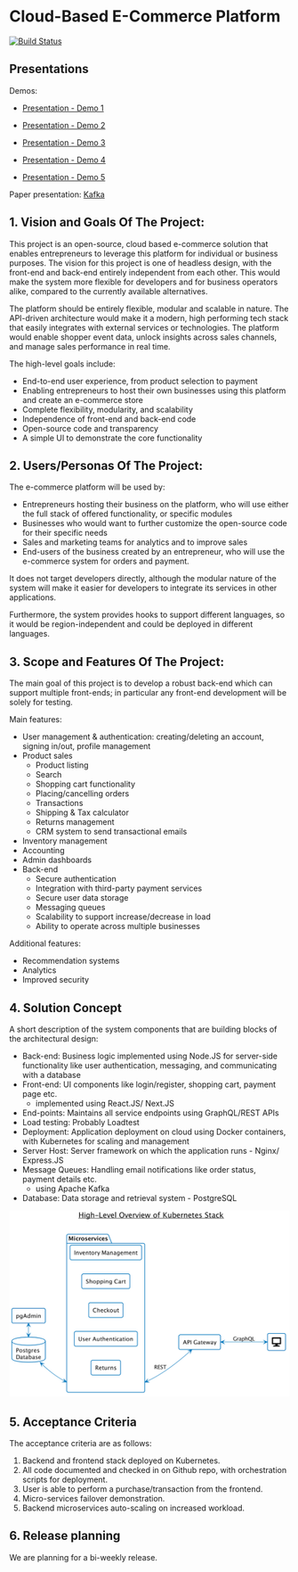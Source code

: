 Cloud-Based E-Commerce Platform
====================================

[![Build Status](https://travis-ci.org/BU-NU-CLOUD-F19/Cloud_Based_E-Commerce_Platform.svg?branch=master)](https://travis-ci.org/BU-NU-CLOUD-F19/Cloud_Based_E-Commerce_Platform)

## Presentations
Demos:

* [Presentation - Demo 1](https://docs.google.com/presentation/d/1TYmVYvuYqNWoOj4FwtnGaxnmtSnmXSqMxC14MutpX2s/edit?usp=sharing)

* [Presentation - Demo 2](https://docs.google.com/presentation/d/1pIByj3ZFKsxwYGMkZmbblarH8IQ_82dd2DG20eF9ZoQ/edit?usp=sharing)

* [Presentation - Demo 3](https://docs.google.com/presentation/d/1y8UFQk24xiic3kDdEQJf4XNuVcRz4E9o73lxcjVV5q0/edit?usp=sharing)

* [Presentation - Demo 4](https://docs.google.com/presentation/d/1HYA-NcBYhKcqQb_2hXY_uLIjA32a3Ii8SxGgHjhN5ok/edit?usp=sharing)

* [Presentation - Demo 5](https://docs.google.com/presentation/d/1jZsAQxVgm-G43GMPc2j9_eFu9ijegDiACVId-v0h1X4/edit?usp=sharing)

Paper presentation: [Kafka](https://docs.google.com/presentation/d/1zpvOEwlpvICcFjsk3VjvMrjJyT14KJtdswHrt5g4bF8/edit?usp=sharing)

## 1. Vision and Goals Of The Project:
This project is an open-source, cloud based e-commerce solution that enables entrepreneurs to leverage this platform for individual or business purposes.
The vision for this project is one of headless design, with the front-end and back-end entirely independent from each other.
This would make the system more flexible for developers and for business operators alike, compared to the currently available alternatives.

The platform should be entirely flexible, modular and scalable in nature.
The API-driven architecture would make it a modern, high performing tech stack that easily integrates with external services or technologies.
The platform would enable shopper event data, unlock insights across sales channels, and manage sales performance in real time.

The high-level goals include:

* End-to-end user experience, from product selection to payment
* Enabling entrepreneurs to host their own businesses using this platform and create an e-commerce store
* Complete flexibility, modularity, and scalability
* Independence of front-end and back-end code
* Open-source code and transparency
* A simple UI to demonstrate the core functionality

## 2. Users/Personas Of The Project:
The e-commerce platform will be used by:

* Entrepreneurs hosting their business on the platform, who will use either the full stack of offered functionality, or specific modules
* Businesses who would want to further customize the open-source code for their specific needs
* Sales and marketing teams for analytics and to improve sales
* End-users of the business created by an entrepreneur, who will use the e-commerce system for orders and payment.

It does not target developers directly, although the modular nature of the system will make it easier for developers to integrate its services in other applications.

Furthermore, the system provides hooks to support different languages, so it would be region-independent and could be deployed in different languages.

## 3. Scope and Features Of The Project:
The main goal of this project is to develop a robust back-end which can support multiple front-ends; in particular any front-end development will be solely for testing.

Main features:

* User management & authentication: creating/deleting an account, signing in/out, profile management
* Product sales
  * Product listing
  * Search
  * Shopping cart functionality
  * Placing/cancelling orders
  * Transactions
  * Shipping & Tax calculator
  * Returns management
  * CRM system to send transactional emails
* Inventory management
* Accounting
* Admin dashboards
* Back-end
  * Secure authentication
  * Integration with third-party payment services
  * Secure user data storage
  * Messaging queues
  * Scalability to support increase/decrease in load
  * Ability to operate across multiple businesses

Additional features:

* Recommendation systems
* Analytics
* Improved security

## 4. Solution Concept
A short description of the system components that are building blocks of the architectural design:

* Back-end: Business logic implemented using Node.JS for server-side functionality like user authentication, messaging, and communicating with a database
* Front-end: UI components like login/register, shopping cart, payment page etc.
  * implemented using React.JS/ Next.JS
* End-points: Maintains all service endpoints using GraphQL/REST APIs
* Load testing: Probably Loadtest
* Deployment: Application deployment on cloud using Docker containers, with Kubernetes for scaling and management
* Server Host: Server framework on which the application runs - Nginx/ Express.JS
* Message Queues: Handling email notifications like order status, payment details etc.
  * using Apache Kafka
* Database: Data storage and retrieval system - PostgreSQL

![High-level overview of stack](img/hl_stack_overview.png)

## 5. Acceptance Criteria

The acceptance criteria are as follows:

1. Backend and frontend stack deployed on Kubernetes.
2. All code documented and checked in on Github repo, with orchestration scripts for deployment.
3. User is able to perform a purchase/transaction from the frontend.
4. Micro-services failover demonstration.
5. Backend microservices auto-scaling on increased workload.

## 6. Release planning
We are planning for a bi-weekly release.
